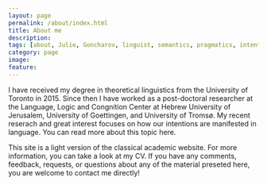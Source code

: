 ```yaml
---
layout: page
permalink: /about/index.html
title: About me
description: 
tags: [about, Julie, Goncharov, linguist, semantics, pragmatics, intentions, intentionality]
category: page
image:
feature: 
---
```


I have received my degree in theoretical linguistics from the University of Toronto in 2015. Since then I have worked as a post-doctoral researcher at the Language, Logic and Congnition Center at Hebrew University of Jerusalem, University of Goettingen, and University of Tromsø. My recent reserach and great interest focuses on how our intentions are manifested in language. You can read more about this topic here.

This site is a light version of the classical academic website. For more information, you can take a look at my CV. If you have any comments, feedback, requests, or questions about any of the material preseted here, you are welcome to contact me directly!
